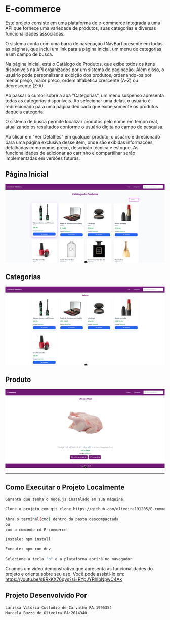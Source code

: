 # E-commerce

Este projeto consiste em uma plataforma de e-commerce integrada a uma API que fornece uma variedade de produtos, suas categorias e diversas funcionalidades associadas.

O sistema conta com uma barra de navegação (NavBar) presente em todas as páginas, que inclui um link para a página inicial, um menu de categorias e um campo de busca.

Na página inicial, está o Catálogo de Produtos, que exibe todos os itens disponíveis na API organizados por um sistema de paginação. Além disso, o usuário pode personalizar a exibição dos produtos, ordenando-os por menor preço, maior preço, ordem alfabética crescente (A-Z) ou decrescente (Z-A).

Ao passar o cursor sobre a aba "Categorias", um menu suspenso apresenta todas as categorias disponíveis. Ao selecionar uma delas, o usuário é redirecionado para uma página dedicada que exibe somente os produtos daquela categoria.

O sistema de busca permite localizar produtos pelo nome em tempo real, atualizando os resultados conforme o usuário digita no campo de pesquisa.

Ao clicar em "Ver Detalhes" em qualquer produto, o usuário é direcionado para uma página exclusiva desse item, onde são exibidas informações detalhadas como nome, preço, descrição técnica e estoque. As funcionalidades de adicionar ao carrinho e compartilhar serão implementadas em versões futuras.



## Página Inicial

![Página Inicial](Telas/HomePage.png)

## Categorias

![Categorias](Telas/Categories.png)

## Produto

![Produto](Telas/Products.png)
__________________________________________________________
## Como Executar o Projeto Localmente

```sh
Garanta que tenha o node.js instalado em sua máquina. 
```

```sh
Clone o projeto com git clone https://github.com/oliveira191205/E-commerce.git
```

```sh
Abra o terminal(cmd) dentro da pasta descompactada
ou
com o comando cd E-commerce 
```
```sh
Instale: npm install
```


```sh
Execute: npm run dev
```

```sh
Selecione a tecla "o" e a plataforma abrirá no navegador
```
Criamos um vídeo demonstrativo que apresenta as funcionalidades do projeto e orienta sobre seu uso. Você pode assisti-lo em: https://youtu.be/s8RxKX76qys?si=RYpJYRhlbNpwC4Ak


## Projeto Desenvolvido Por 
```sh 
Larissa Vitória Custodio de Carvalho RA:1995354
Marcela Buzzo de Oliveira RA:2014340
```
